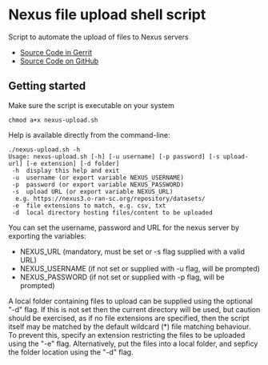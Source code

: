 # Nexus file upload shell script

Script to automate the upload of files to Nexus servers

- [Source Code in Gerrit](https://gerrit.linuxfoundation.org/infra/admin/repos/releng/nexus-upload,general)
- [Source Code on GitHub](https://github.com/lfit/releng-nexus-upload)

## Getting started

Make sure the script is executable on your system

```console
chmod a+x nexus-upload.sh
```

Help is available directly from the command-line:

```console
./nexus-upload.sh -h
Usage: nexus-upload.sh [-h] [-u username] [-p password] [-s upload-url] [-e extension] [-d folder]
 -h  display this help and exit
 -u  username (or export variable NEXUS_USERNAME)
 -p  password (or export variable NEXUS_PASSWORD)
 -s  upload URL (or export variable NEXUS_URL)
  e.g. https://nexus3.o-ran-sc.org/repository/datasets/
 -e  file extensions to match, e.g. csv, txt
 -d  local directory hosting files/content to be uploaded
```

You can set the username, password and URL for the nexus server by exporting the variables:

- NEXUS_URL (mandatory, must be set or -s flag supplied with a valid URL)
- NEXUS_USERNAME (if not set or supplied with -u flag, will be prompted)
- NEXUS_PASSWORD (if not set or supplied with -p flag, will be prompted)

A local folder containing files to upload can be supplied using the optional "-d" flag. If this is not set
then the current directory will be used, but caution should be exercised, as if no file extensions are
specified, then the script itself may be matched by the default wildcard (\*) file matching behaviour. To
prevent this, specify an extension restricting the files to be uploaded using the "-e" flag. Alternatively,
put the files into a local folder, and sepficy the folder location using the "-d" flag.

<!--
[comment]: # SPDX-License-Identifier: Apache-2.0
[comment]: # Copyright 2024 The Linux Foundation <matthew.watkins@linuxfoundation.org>
-->
